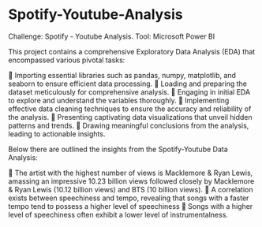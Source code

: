 # Spotify-Youtube-Analysis
Challenge: Spotify - Youtube Analysis. Tool: Microsoft Power BI

This project contains a comprehensive Exploratory Data Analysis (EDA) that encompassed various pivotal tasks:

📌 Importing essential libraries such as pandas, numpy, matplotlib, and seaborn to ensure efficient data processing.
📌 Loading and preparing the dataset meticulously for comprehensive analysis.
📌 Engaging in initial EDA to explore and understand the variables thoroughly.
📌 Implementing effective data cleaning techniques to ensure the accuracy and reliability of the analysis.
📌 Presenting captivating data visualizations that unveil hidden patterns and trends.
📌 Drawing meaningful conclusions from the analysis, leading to actionable insights.

Below there are outlined the insights from the Spotify-Youtube Data Analysis:

📌 The artist with the highest number of views is Macklemore & Ryan Lewis, amassing an impressive 10.23 billion views followed closely by Macklemore & Ryan Lewis (10.12 billion views) and BTS (10 billion views).
📌 A correlation exists between speechiness and tempo, revealing that songs with a faster tempo tend to possess a higher level of speechiness
📌 Songs with a higher level of speechiness often exhibit a lower level of instrumentalness.

